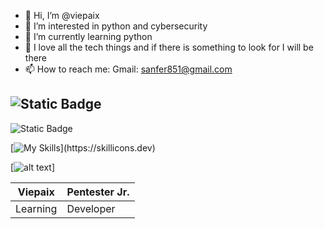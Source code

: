 - 👋 Hi, I’m @viepaix
- 👀 I’m interested in python and cybersecurity
- 🌱 I’m currently learning python
- 💞️ I love all the tech things and if there is something to look for I will be there
- 📫 How to reach me: Gmail: sanfer851@gmail.com

<!---
viepaix/viepaix is a ✨ special ✨ repository because its `README.md` (this file) appears on your GitHub profile.
You can click the Preview link to take a look at your changes.
--->

![Static Badge](https://img.shields.io/badge/Viepaix-FutureDev-yellow)
---
![Static Badge](https://img.shields.io/badge/Learning-This-green)

[![My Skills](https://skillicons.dev/icons?i=py,vim,cpp,)](https://skillicons.dev)


[![alt text](https://i.pinimg.com/564x/4e/1b/95/4e1b95c233ea144403052946ce4c6b77.jpg)]

| Viepaix  | Pentester Jr.|
|----------|--------------|
| Learning | Developer |
